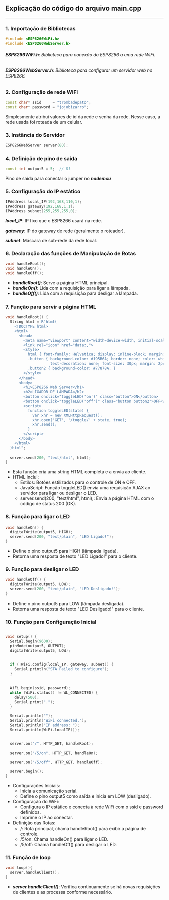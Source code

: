 ## Explicação do código do arquivo main.cpp
---

### 1. Importação de Bibliotecas

``` c++
#include <ESP8266WiFi.h>
#include <ESP8266WebServer.h>
```

###### ***ESP8266WiFi.h***: Biblioteca para conexão do ESP8266 a uma rede WiFi.
###### ***ESP8266WebServer.h***: Biblioteca para configurar um servidor web no ESP8266.
 

### 2. Configuração de rede WiFi

``` c++
const char* ssid     = "trombadepato";
const char* password = "jojobizarro";
```
Simplesmente atribui valores de id da rede e senha da rede. Nesse caso, a rede usada foi roteada de um celular.


### 3. Instância do Servidor
``` c++
ESP8266WebServer server(80);
```

### 4. Definição de pino de saída
``` c++
const int output5 = 5;  // D1
```
Pino de saída para conectar o jumper no ***nodemcu***

### 5. Configuração do IP estático
``` c++
IPAddress local_IP(192,168,110,1);
IPAddress gateway(192,168,1,1);
IPAddress subnet(255,255,255,0);
```

***local_IP***: IP fixo que o ESP8266 usará na rede.

***gateway***: IP do gateway de rede (geralmente o roteador).

***subnet***: Máscara de sub-rede da rede local.

### 6. Declaração das funções de Manipulação de Rotas
``` c++
void handleRoot();
void handleOn();
void handleOff();
```

- ***handleRoot()***: Serve a página HTML principal.
- ***handleOn()***: Lida com a requisição para ligar a lâmpada.
- ***handleOff()***: Lida com a requisição para desligar a lâmpada.

### 7. Função para servir a página HTML

``` c++
void handleRoot() {
  String html = R"html(
    <!DOCTYPE html>
    <html>
      <head>
        <meta name="viewport" content="width=device-width, initial-scale=1">
        <link rel="icon" href="data:,">
        <style>
          html { font-family: Helvetica; display: inline-block; margin: 0px auto; text-align: center; }
          .button { background-color: #195B6A; border: none; color: white; padding: 16px 40px; 
                    text-decoration: none; font-size: 30px; margin: 2px; cursor: pointer; }
          .button2 { background-color: #77878A; }
        </style>
      </head>
      <body>
        <h1>ESP8266 Web Server</h1>
        <h2>LIGADOR DE LÂMPADA</h2>
        <button onclick="toggleLED('on')" class="button">ON</button>
        <button onclick="toggleLED('off')" class="button button2">OFF</button>
        <script>
          function toggleLED(state) {
            var xhr = new XMLHttpRequest();
            xhr.open('GET', '/toggle/' + state, true);
            xhr.send();
          }
        </script>
      </body>
    </html>
  )html";
  
  server.send(200, "text/html", html);
}
```

- Esta função cria uma string HTML completa e a envia ao cliente.
- HTML inclui:
  - Estilos: Botões estilizados para o controle de ON e OFF.
  - JavaScript: Função toggleLED() envia uma requisição AJAX ao servidor para ligar ou desligar o LED.
  - server.send(200, "text/html", html);: Envia a página HTML com o código de status 200 (OK).


### 8. Função para ligar o LED
``` c++
void handleOn() {
  digitalWrite(output5, HIGH);
  server.send(200, "text/plain", "LED Ligado!");
}
```
- Define o pino output5 para HIGH (lâmpada ligada).
- Retorna uma resposta de texto "LED Ligado!" para o cliente.

### 9. Função para desligar o LED
``` c++
void handleOff() {
  digitalWrite(output5, LOW);
  server.send(200, "text/plain", "LED Desligado!");
}
```
- Define o pino output5 para LOW (lâmpada desligada).
- Retorna uma resposta de texto "LED Desligado!" para o cliente.

### 10. Função para Configuração Inicial
``` c++

void setup() {
  Serial.begin(9600);
  pinMode(output5, OUTPUT);
  digitalWrite(output5, LOW);
 
  
  if (!WiFi.config(local_IP, gateway, subnet)) {
    Serial.println("STA Failed to configure");
  }

  
  WiFi.begin(ssid, password);
  while (WiFi.status() != WL_CONNECTED) {
    delay(500);
    Serial.print(".");
  }
  
  Serial.println("");
  Serial.println("WiFi connected.");
  Serial.println("IP address: ");
  Serial.println(WiFi.localIP());
 
  
  server.on("/", HTTP_GET, handleRoot);

  server.on("/5/on", HTTP_GET, handleOn);

  server.on("/5/off", HTTP_GET, handleOff);

  server.begin();
}
```

- Configurações Iniciais:
   - Inicia a comunicação serial.
   - Define o pino output5 como saída e inicia em LOW (desligado).
- Configuração do WiFi:
  - Configura o IP estático e conecta à rede WiFi com o ssid e password definidos.
  - Imprime o IP ao conectar.
- Definição das Rotas:
  - /: Rota principal, chama handleRoot() para exibir a página de controle.
  - /5/on: Chama handleOn() para ligar o LED.
  - /5/off: Chama handleOff() para desligar o LED.

### 11. Função de loop
``` c++
void loop(){
  server.handleClient();
}
```
- ***server.handleClient()***: Verifica continuamente se há novas requisições de clientes e as processa conforme necessário.